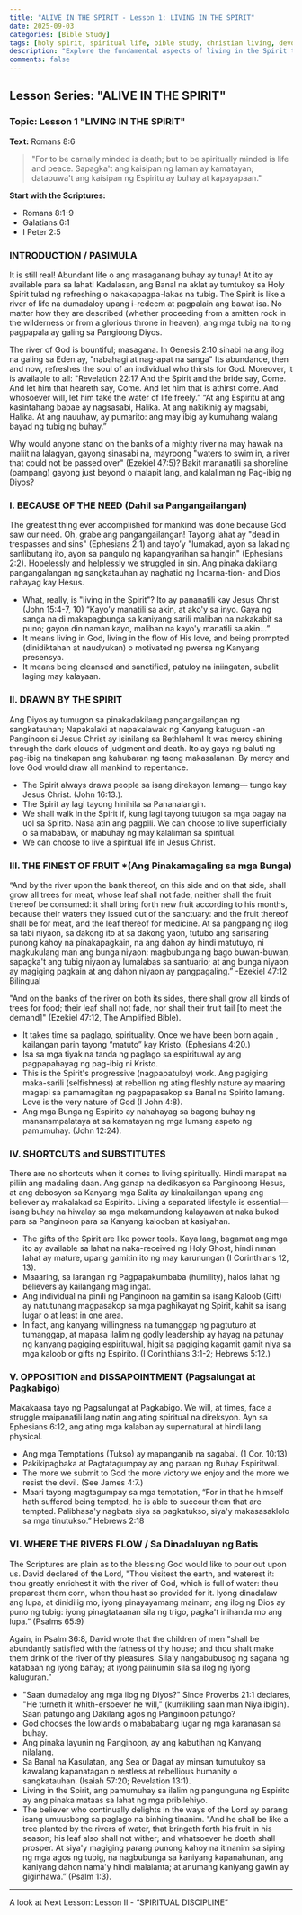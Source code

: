 ```yaml
---
title: "ALIVE IN THE SPIRIT - Lesson 1: LIVING IN THE SPIRIT"
date: 2025-09-03
categories: [Bible Study]
tags: [holy spirit, spiritual life, bible study, christian living, devotional]
description: "Explore the fundamental aspects of living in the Spirit through this comprehensive Bible study. Learn about spiritual growth, overcoming challenges, and experiencing the abundant life promised to believers."
comments: false
---
```


## Lesson Series: "ALIVE IN THE SPIRIT"
### Topic: Lesson 1 "LIVING IN THE SPIRIT"

**Text:** Romans 8:6
> "For to be carnally minded is death; but to be spiritually minded is life and peace. Sapagka't ang kaisipan ng laman ay kamatayan; datapuwa't ang kaisipan ng Espiritu ay buhay at kapayapaan."

**Start with the Scriptures:**
- Romans 8:1-9
- Galatians 6:1
- I Peter 2:5

### INTRODUCTION / PASIMULA

It is still real! Abundant life o ang masaganang buhay ay tunay! At ito ay  available para sa lahat! Kadalasan, ang Banal na aklat ay tumtukoy sa Holy Spirit tulad ng refreshing o nakakapagpa-lakas na tubig. The Spirit is like a river of life na dumadaloy upang i-redeem at pagpalain ang bawat isa. No matter how they are described (whether proceeding from a smitten rock in the wilderness or from a glorious throne in heaven), ang mga tubig na ito ng pagpapala ay galing sa Pangioong Diyos.

The river of God is bountiful; masagana. In Genesis 2:10 sinabi na ang ilog na galing sa Eden ay, "nabahagi at nag-apat na sanga" Its abundance, then and now, refreshes the soul of an individual who thirsts for God. Moreover, it is available to all: "Revelation 22:17 And the Spirit and the bride say, Come. And let him that heareth say, Come. And let him that is athirst come. And whosoever will, let him take the water of life freely.” “At ang Espiritu at ang kasintahang babae ay nagsasabi, Halika. At ang nakikinig ay magsabi, Halika. At ang nauuhaw, ay pumarito: ang may ibig ay kumuhang walang bayad ng tubig ng buhay.”

Why would anyone stand on the banks of a mighty river na may hawak na maliit na lalagyan, gayong sinasabi na, mayroong "waters to swim in, a river that could not be passed over" (Ezekiel 47:5)? Bakit mananatili sa shoreline (pampang) gayong just beyond o malapit lang, and kalaliman ng Pag-ibig ng Diyos?

### I. BECAUSE OF THE NEED (Dahil sa Pangangailangan)
The greatest thing ever accomplished for mankind was done because God saw our need. Oh, grabe ang pangangailangan! Tayong lahat ay "dead in trespasses and sins" (Ephesians 2:1) and tayo’y "lumakad, ayon sa lakad ng sanlibutang ito, ayon sa pangulo ng kapangyarihan sa hangin" (Ephesians 2:2). Hopelessly and helplessly we struggled in sin. Ang pinaka dakilang pangangalangan ng sangkatauhan ay naghatid ng Incarna-tion- and Dios nahayag kay Hesus.

* What, really, is "living in the Spirit"? Ito ay pananatili kay Jesus Christ (John 15:4-7, 10) “Kayo'y manatili sa akin, at ako'y sa inyo. Gaya ng sanga na di makapagbunga sa kaniyang sarili maliban na nakakabit sa puno; gayon din naman kayo, maliban na kayo'y manatili sa akin…”
* It means living in God, living in the flow of His love, and being prompted (dinidiktahan at naudyukan) o motivated ng pwersa ng Kanyang presensya. 
* It means being cleansed and sanctified, patuloy na iniingatan, subalit laging may kalayaan.

### II. DRAWN BY THE SPIRIT 
Ang Diyos ay tumugon sa pinakadakilang pangangailangan ng sangkatauhan; Napakalaki at napakalawak ng Kanyang katuguan -an Panginoon si Jesus Christ ay isinilang sa  Bethlehem! It was mercy shining through the dark clouds of judgment and death. Ito ay gaya ng baluti ng pag-ibig na tinakapan ang kahubaran ng taong makasalanan. By mercy and love God would draw all mankind to repentance.

* The Spirit always draws people sa isang direksyon lamang— tungo kay Jesus Christ. (John 16:13.). 
* The Spirit ay lagi tayong hinihila sa Pananalangin. 
* We shall walk in the Spirit if, kung lagi tayong tutugon sa mga bagay na uol sa Spirito. Nasa atin ang pagpili. We can choose to live superficially o sa mababaw, or mabuhay ng may kalaliman sa spiritual.
* We can choose to live a spiritual life in Jesus Christ.

### III. THE FINEST OF FRUIT *(Ang Pinakamagaling sa mga Bunga) 

 “And by the river upon the bank thereof, on this side and on that side, shall grow all trees for meat, whose leaf shall not fade, neither shall the fruit thereof be consumed: it shall bring forth new fruit according to his months, because their waters they issued out of the sanctuary: and the fruit thereof shall be for meat, and the leaf thereof for medicine. At sa pangpang ng ilog sa tabi niyaon, sa dakong ito at sa dakong yaon, tutubo ang sarisaring punong kahoy na pinakapagkain, na ang dahon ay hindi matutuyo, ni magkukulang man ang bunga niyaon: magbubunga ng bago buwan-buwan, sapagka't ang tubig niyaon ay lumalabas sa santuario; at ang bunga niyaon ay magiging pagkain at ang dahon niyaon ay pangpagaling.” -Ezekiel 47:12 Bilingual

"And on the banks of the river on both its sides, there shall grow all kinds of trees for food; their leaf shall not fade, nor shall their fruit fail [to meet the demand]" (Ezekiel 47:12, The Amplified Bible).

* It takes time sa paglago, spirituality. Once we have been born again , kailangan parin tayong “matuto” kay Kristo. (Ephesians 4:20.)
* Isa sa mga tiyak na tanda ng paglago sa espirituwal ay ang pagpapahayag ng pag-ibig ni Kristo.
* This is the Spirit's progressive (nagpapatuloy) work. Ang pagiging maka-sarili (selfishness) at rebellion ng ating fleshly nature ay maaring magapi sa pamamagitan ng pagpapasakop sa Banal na Spirito lamang. Love is the very nature of God (I John 4:8).
* Ang mga Bunga ng Espirito ay nahahayag sa bagong buhay ng mananampalataya at sa kamatayan ng mga lumang aspeto ng pamumuhay. (John 12:24).


### IV. SHORTCUTS and SUBSTITUTES
There are no shortcuts when it comes to living spiritually. Hindi marapat na piliin ang madaling daan. Ang ganap na dedikasyon sa Panginoong Hesus, at ang debosyon sa Kanyang mga Salita  ay kinakailangan upang ang believer ay makalakad sa Espirito. Living a separated lifestyle is essential— isang buhay na hiwalay sa mga makamundong kalayawan at naka bukod para sa Panginoon para sa Kanyang kalooban at kasiyahan. 

* The gifts of the Spirit are like power tools. Kaya lang, bagamat ang mga ito ay  available sa lahat na naka-received ng Holy Ghost, hindi nman lahat ay mature, upang gamitin ito ng may karunungan (I Corinthians 12, 13).
* Maaaring, sa larangan ng Pagpapakumbaba (humility), halos lahat ng  believers ay kailangang mag ingat.
* Ang individual na pinili ng Panginoon na gamitin sa isang Kaloob (Gift) ay natutunang magpasakop sa  mga paghikayat ng Spirit, kahit sa isang lugar o at least in one area.
* In fact, ang kanyang willingness na tumanggap ng pagtuturo at tumanggap, at mapasa ilalim ng godly leadership ay hayag na patunay ng kanyang pagiging espirituwal, higit sa pagiging kagamit gamit niya sa mga kaloob or  gifts ng Espirito. (I Corinthians 3:1-2; Hebrews 5:12.)


### V. OPPOSITION and DISSAPOINTMENT (Pagsalungat at Pagkabigo)
Makakaasa tayo ng Pagsalungat at Pagkabigo. We will, at times, face a struggle maipanatili lang natin ang ating spiritual na direksyon. Ayn sa Ephesians 6:12, ang ating mga kalaban ay supernatural at hindi lang physical.

* Ang mga Temptations (Tukso) ay mapanganib na sagabal. (1 Cor. 10:13)
* Pakikipagbaka at Pagtatagumpay ay ang paraan ng Buhay Espiritwal.
* The more we submit to God the more victory we enjoy and the more we resist the devil. (See James 4:7.)
* Maari tayong magtagumpay sa mga temptation, “For in that he himself hath suffered being tempted, he is able to succour them that are tempted. Palibhasa'y nagbata siya sa pagkatukso, siya'y makasasaklolo sa mga tinutukso.” Hebrews 2:18 


### VI. WHERE THE RIVERS FLOW / Sa Dinadaluyan ng Batis
The Scriptures are plain as to the blessing God would like to pour out upon us. David declared of the Lord, "Thou visitest the earth, and waterest it: thou greatly enrichest it with the river of God, which is full of water: thou preparest them corn, when thou hast so provided for it. Iyong dinadalaw ang lupa, at dinidilig mo, iyong pinayayamang mainam; ang ilog ng Dios ay puno ng tubig: iyong pinagtataanan sila ng trigo, pagka't inihanda mo ang lupa.” (Psalms 65:9)

Again, in Psalm 36:8, David wrote that the children of men "shall be abundantly satisfied with the fatness of thy house; and thou shalt make them drink of the river of thy pleasures.  Sila'y nangabubusog ng sagana ng katabaan ng iyong bahay; at iyong paiinumin sila sa ilog ng iyong kaluguran.”

* "Saan dumadaloy ang mga ilog ng Diyos?" Since Proverbs 21:1 declares, "He turneth it whith-ersoever he will," (kumikiling saan man Niya ibigin). Saan patungo ang Dakilang agos ng Panginoon patungo?
* God chooses the lowlands o mabababang lugar ng mga karanasan sa buhay.
* Ang pinaka layunin ng Panginoon, ay ang kabutihan ng Kanyang nilalang.
* Sa Banal na Kasulatan,  ang Sea or Dagat ay minsan tumutukoy sa kawalang kapanatagan o restless at rebellious humanity o sangkatauhan. (Isaiah 57:20; Revelation 13:1).
* Living in the Spirit, ang pamumuhay sa ilalim ng pangunguna ng Espirito ay ang pinaka mataas sa lahat ng mga pribilehiyo.  
* The believer who continually delights in the ways of the Lord ay parang isang umuusbong sa paglago na binhing tinanim. "And he shall be like a tree planted by the rivers of water, that bringeth forth his fruit in his season; his leaf also shall not wither; and whatsoever he doeth shall prosper. At siya'y magiging parang punong kahoy na itinanim sa siping ng mga agos ng tubig, na nagbubunga sa kaniyang kapanahunan, ang kaniyang dahon nama'y hindi malalanta; at anumang kaniyang gawin ay giginhawa.” (Psalm 1:3).

---
A look at Next Lesson:
Lesson II - “SPIRITUAL DISCIPLINE”